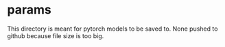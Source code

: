 # params

This directory is meant for pytorch models to be saved to. None pushed to github because file size is too big.